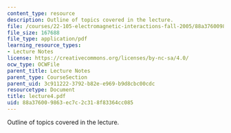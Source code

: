 ```yaml
---
content_type: resource
description: Outline of topics covered in the lecture.
file: /courses/22-105-electromagnetic-interactions-fall-2005/88a376009863ec7c2c318f83364cc085_lecture4.pdf
file_size: 167688
file_type: application/pdf
learning_resource_types:
- Lecture Notes
license: https://creativecommons.org/licenses/by-nc-sa/4.0/
ocw_type: OCWFile
parent_title: Lecture Notes
parent_type: CourseSection
parent_uid: 3c911222-3792-b82e-e969-b9d8cbc00cdc
resourcetype: Document
title: lecture4.pdf
uid: 88a37600-9863-ec7c-2c31-8f83364cc085
---
```

Outline of topics covered in the lecture.